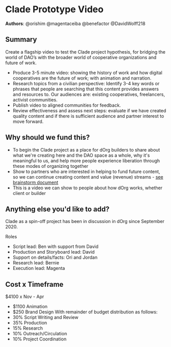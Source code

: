 # Clade Prototype Video

**Authors**: @orishim @magentaceiba @benefactor @DavidWolff218

## Summary

Create a flagship video to test the Clade project hypothesis, for bridging the world of DAO’s with the broader world of cooperative organizations and future of work.

* Produce 3-5 minute video: showing the history of work and how digital cooperatives are the future of work; with animation and narration.
* Research topics from a civilian perspective: Identify 3-4 key words or phrases that people are searching that this content provides answers and resources to. Our audiences are: existing cooperatives, freelancers, activist communities.
* Publish video to aligned communities for feedback.
* Review effectiveness and assess next steps: evaluate if we have created quality content and if there is sufficient audience and partner interest to move forward.

## Why should we fund this?

* To begin the Clade project as a place for dOrg builders to share about what we're creating here and the DAO space as a whole, why it's meaningful to us, and help more people experience liberation through these modes of organizing together
* Show to partners who are interested in helping to fund future content, so we can continue creating content and value (revenue) streams - [see brainstorm document](https://docs.google.com/document/d/1POTlN4AsxBk-Gv8eYzRmyqh8muvFcOg2hanb6yUEEio/edit)
* This is a video we can show to people about how dOrg works, whether client or builder

## Anything else you'd like to add?

Clade as a spin-off project has been in discussion in dOrg since September 2020.

Roles
* Script lead: Ben with support from David
* Production and Storyboard lead: David
* Support on details/facts: Ori and Jordan
* Research lead: Bernie
* Execution lead: Magenta

## Cost x Timeframe

$4100 x Nov - Apr
- $1100 Animation
- $250 Brand Design
With remainder of budget distribution as follows:
- 30% Script Writing and Review
- 35% Production
- 15% Research
- 10% Outreach/Circulation
- 10% Project Coordination
